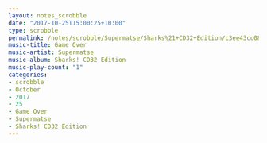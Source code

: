 ```yaml
---
layout: notes_scrobble
date: "2017-10-25T15:00:25+10:00"
type: scrobble
permalink: /notes/scrobble/Supermatse/Sharks%21+CD32+Edition/c3ee43cc082ed9840ae6130b54a14ebeef37a349.html
music-title: Game Over
music-artist: Supermatse
music-album: Sharks! CD32 Edition
music-play-count: "1"
categories:
- scrobble
- October
- 2017
- 25
- Game Over
- Supermatse
- Sharks! CD32 Edition
---
```


